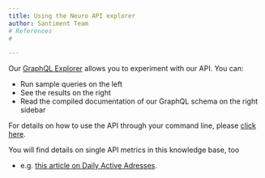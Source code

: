 ```yaml
---
title: Using the Neuro API explorer
author: Santiment Team
# References
#

---
```


Our [GraphQL Explorer](https://api.santiment.net/graphiql) allows you to
experiment with our API. You can:

-   Run sample queries on the left
-   See the results on the right
-   Read the compiled documentation of our GraphQL schema on the right
    sidebar

For details on how to use the API through your command line, please
[click
here](/intercom-articles/getting-started/sanbase-api/using-the-sanbase-api-from-the-command-line).

You will find details on single API metrics in this knowledge base, too
- e.g. [this article on Daily Active
Adresses](/intercom-articles/metrics-explained/api/api-of-metric-daily-active-addresses).
